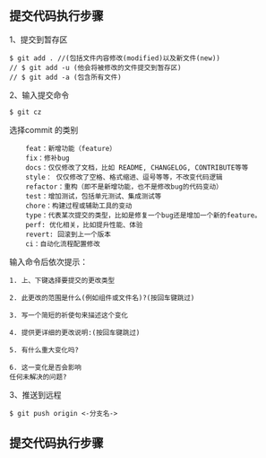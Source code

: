 ## 提交代码执行步骤
1、提交到暂存区
```
$ git add . //(包括文件内容修改(modified)以及新文件(new))
// $ git add -u (他会将被修改的文件提交到暂存区)
// $ git add -a (包含所有文件)
```
2、输入提交命令
```
$ git cz
```
选择commit 的类别
```
    feat：新增功能（feature）
    fix：修补bug
    docs：仅仅修改了文档，比如 README, CHANGELOG, CONTRIBUTE等等
    style： 仅仅修改了空格、格式缩进、逗号等等，不改变代码逻辑
    refactor：重构（即不是新增功能，也不是修改bug的代码变动）
    test：增加测试，包括单元测试、集成测试等
    chore：构建过程或辅助工具的变动
    type：代表某次提交的类型，比如是修复一个bug还是增加一个新的feature。
    perf: 优化相关，比如提升性能、体验
    revert: 回滚到上一个版本
    ci：自动化流程配置修改
```
输入命令后依次提示：
```
1. 上、下键选择要提交的更改类型

2. 此更改的范围是什么(例如组件或文件名)?(按回车键跳过)

3. 写一个简短的祈使句来描述这个变化

4. 提供更详细的更改说明:(按回车键跳过)

5. 有什么重大变化吗?

6. 这一变化是否会影响
任何未解决的问题?
```
3、推送到远程
```
$ git push origin <-分支名->
```
## 提交代码执行步骤